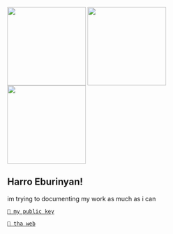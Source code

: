 <!-- <img src=https://c.tenor.com/cLZu-9wCoJQAAAAC/yotsubato.gif width='310' align="right">   -->
<img src=https://media1.tenor.com/m/t5DVR8VLLpAAAAAC/artisan-liga.gif width='180' align="center"> <img src=https://media1.tenor.com/m/t5DVR8VLLpAAAAAC/artisan-liga.gif width='180' align="center"> <img src=https://media1.tenor.com/m/t5DVR8VLLpAAAAAC/artisan-liga.gif width='180' align="center"> 

## Harro Eburinyan!
im trying to documenting my work as much as i can

[```🔑 my public key```](https://pastebin.com/raw/7ARxm0G8)

[```🐧 tha web```](https://fractalxv.xyz/)

<!-- <img src="https://c.tenor.com/2PkVFyE0PbEAAAAC/yotsubato-guruguru.gif" width='240'>  -->
<!-- <img align='right' src="https://i.pinimg.com/originals/91/b9/f9/91b9f980088e8a98b4060d362e962a74.gif" width='200' /> -->


